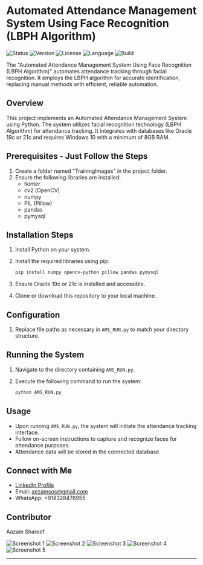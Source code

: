 # Automated Attendance Management System Using Face Recognition (LBPH Algorithm) 

![Status](https://img.shields.io/badge/status-completed-brightgreen) 
![Version](https://img.shields.io/badge/version-1.0.0-blue) 
![License](https://img.shields.io/badge/license-MIT-green)
![Language](https://img.shields.io/badge/language-Python-orange) 
![Build](https://img.shields.io/badge/build-passing-brightgreen)

The "Automated Attendance Management System Using Face Recognition (LBPH Algorithm)" automates attendance tracking through facial recognition. It employs the LBPH algorithm for accurate identification, replacing manual methods with efficient, reliable automation.

## Overview

This project implements an Automated Attendance Management System using Python. The system utilizes facial recognition technology (LBPH Algorithm) for attendance tracking. It integrates with databases like Oracle 19c or 21c and requires Windows 10 with a minimum of 8GB RAM.

## Prerequisites - Just Follow the Steps

1. Create a folder named "TrainingImages" in the project folder.
2. Ensure the following libraries are installed:
   - tkinter
   - cv2 (OpenCV)
   - numpy
   - PIL (Pillow)
   - pandas
   - pymysql

## Installation Steps

1. Install Python on your system.
2. Install the required libraries using pip:

   ```bash
   pip install numpy opencv-python pillow pandas pymysql
   ```

3. Ensure Oracle 19c or 21c is installed and accessible.
4. Clone or download this repository to your local machine.

## Configuration

1. Replace file paths as necessary in `AMS_RUN.py` to match your directory structure.

## Running the System

1. Navigate to the directory containing `AMS_RUN.py`.
2. Execute the following command to run the system:

   ```bash
   python AMS_RUN.py
   ```

## Usage

- Upon running `AMS_RUN.py`, the system will initiate the attendance tracking interface.
- Follow on-screen instructions to capture and recognize faces for attendance purposes.
- Attendance data will be stored in the connected database.

## Connect with Me

- [LinkedIn Profile](https://www.linkedin.com/in/aazam-shareef-234170171/)
- Email: aezamsos@gmail.com
- WhatsApp: +918328476955

## Contributor

Aazam Shareef.

![Screenshot 1](https://github.com/aezamsos/Automated-Attendance-Management-System-Using-Face-Recognition-LBPH-Algorithm/assets/120459990/6bee64a9-fed7-4fa6-a863-5141ad806284)
![Screenshot 2](https://github.com/aezamsos/Automated-Attendance-Management-System-Using-Face-Recognition-LBPH-Algorithm/assets/120459990/e98484a9-c466-4a45-b21c-35bd1d9e6487)
![Screenshot 3](https://github.com/aezamsos/Automated-Attendance-Management-System-Using-Face-Recognition-LBPH-Algorithm/assets/120459990/e744ba59-2342-49f3-b40c-d4d94c0d41b5)
![Screenshot 4](https://github.com/aezamsos/Automated-Attendance-Management-System-Using-Face-Recognition-LBPH-Algorithm/assets/120459990/f376cb04-0745-412a-b8e2-0afc77b185ae)
![Screenshot 5](https://github.com/aezamsos/Automated-Attendance-Management-System-Using-Face-Recognition-LBPH-Algorithm/assets/120459990/092140fe-fc7f-4e34-9bf0-fb04f3cc6e9b)

---

